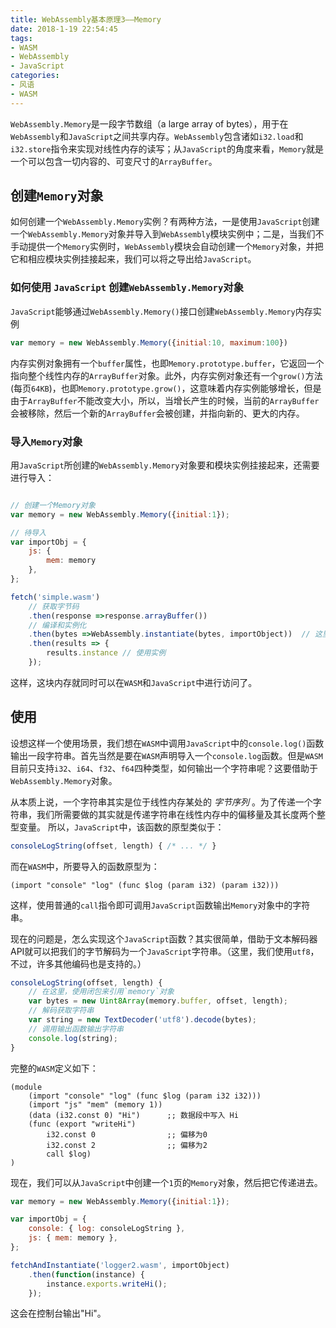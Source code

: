 ```yaml
---
title: WebAssembly基本原理3——Memory
date: 2018-1-19 22:54:45
tags:
- WASM
- WebAssembly
- JavaScript 
categories:
- 风语
- WASM
---
```


`WebAssembly.Memory`是一段字节数组（a large array of bytes），用于在`WebAssembly`和`JavaScript`之间共享内存。`WebAssembly`包含诸如`i32.load`和`i32.store`指令来实现对线性内存的读写；从`JavaScript`的角度来看，`Memory`就是一个可以包含一切内容的、可变尺寸的`ArrayBuffer`。

## 创建`Memory`对象

如何创建一个`WebAssembly.Memory`实例？有两种方法，一是使用`JavaScript`创建一个`WebAssembly.Memory`对象并导入到`WebAssembly`模块实例中；二是，当我们不手动提供一个`Memory`实例时，`WebAssembly`模块会自动创建一个`Memory`对象，并把它和相应模块实例挂接起来，我们可以将之导出给`JavaScript`。

### 如何使用 `JavaScript` 创建`WebAssembly.Memory`对象

`JavaScript`能够通过`WebAssembly.Memory()`接口创建`WebAssembly.Memory`内存实例
```javascript
var memory = new WebAssembly.Memory({initial:10, maximum:100})
```
内存实例对象拥有一个`buffer`属性，也即`Memory.prototype.buffer`，它返回一个指向整个线性内存的`ArrayBuffer`对象。此外，内存实例对象还有一个`grow()`方法(每页`64KB`)，也即`Memory.prototype.grow()`，这意味着内存实例能够增长，但是由于`ArrayBuffer`不能改变大小，所以，当增长产生的时候，当前的`ArrayBuffer`会被移除，然后一个新的`ArrayBuffer`会被创建，并指向新的、更大的内存。<!--more-->

### 导入`Memory`对象

用`JavaScript`所创建的`WebAssembly.Memory`对象要和模块实例挂接起来，还需要进行导入：
```javascript

// 创建一个Memory对象
var memory = new WebAssembly.Memory({initial:1});

// 待导入
var importObj = {
    js: { 
        mem: memory 
    },
};

fetch('simple.wasm')
    // 获取字节码
    .then(response =>response.arrayBuffer())
    // 编译和实例化
    .then(bytes =>WebAssembly.instantiate(bytes, importObject))  // 这里传入一个导入对象
    .then(results => {
        results.instance // 使用实例
    });
```
这样，这块内存就同时可以在`WASM`和`JavaScript`中进行访问了。

## 使用

设想这样一个使用场景，我们想在`WASM`中调用`JavaScript`中的`console.log()`函数输出一段字符串。首先当然是要在`WASM`声明导入一个`console.log`函数。但是`WASM`目前只支持`i32`、`i64`、`f32`、`f64`四种类型，如何输出一个字符串呢？这要借助于`WebAssembly.Memory`对象。

从本质上说，一个字符串其实是位于线性内存某处的 *字节序列* 。为了传递一个字符串，我们所需要做的其实就是传递字符串在线性内存中的偏移量及其长度两个整型变量。
所以，`JavaScript`中，该函数的原型类似于：
```javascript
consoleLogString(offset, length) { /* ... */ }
```
而在`WASM`中，所要导入的函数原型为：
```wasm
(import "console" "log" (func $log (param i32) (param i32)))
```
这样，使用普通的`call`指令即可调用`JavaScript`函数输出`Memory`对象中的字符串。

现在的问题是，怎么实现这个`JavaScript`函数？其实很简单，借助于文本解码器API就可以把我们的字节解码为一个`JavaScript`字符串。（这里，我们使用`utf8`，不过，许多其他编码也是支持的。）
```javascript
consoleLogString(offset, length) {
    // 在这里，使用闭包来引用`memory`对象
    var bytes = new Uint8Array(memory.buffer, offset, length);
    // 解码获取字符串
    var string = new TextDecoder('utf8').decode(bytes);
    // 调用输出函数输出字符串
    console.log(string);
}
```
完整的`WASM`定义如下：
```wasm
(module
    (import "console" "log" (func $log (param i32 i32)))
    (import "js" "mem" (memory 1))
    (data (i32.const 0) "Hi")      ;; 数据段中写入 Hi
    (func (export "writeHi")
        i32.const 0                ;; 偏移为0 
        i32.const 2                ;; 偏移为2
        call $log)           
)
```
现在，我们可以从`JavaScript`中创建一个`1`页的`Memory`对象，然后把它传递进去。
```JavaScript
var memory = new WebAssembly.Memory({initial:1});

var importObj = {
    console: { log: consoleLogString }, 
    js: { mem: memory },
};

fetchAndInstantiate('logger2.wasm', importObject)
    .then(function(instance) {
        instance.exports.writeHi();
    });
```
这会在控制台输出"Hi"。

